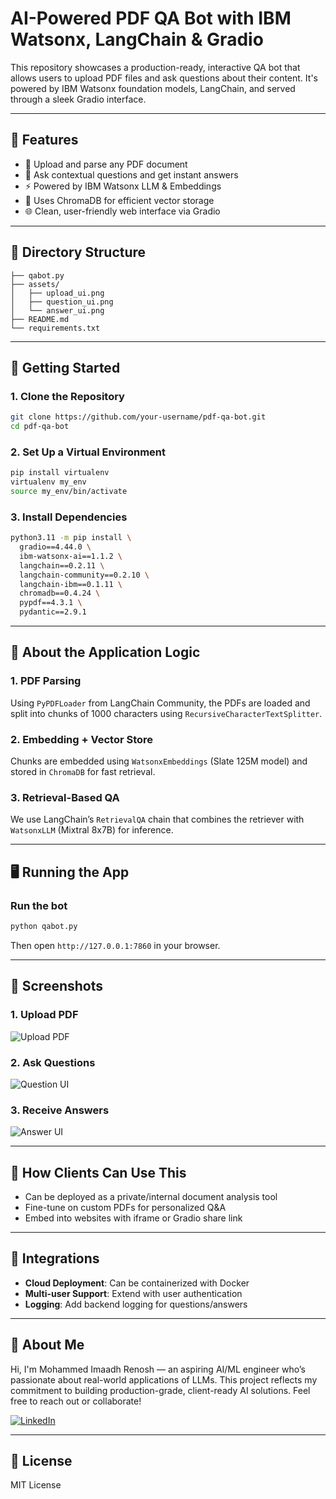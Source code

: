 # AI-Powered PDF QA Bot with IBM Watsonx, LangChain & Gradio

This repository showcases a production-ready, interactive QA bot that allows users to upload PDF files and ask questions about their content. It's powered by IBM Watsonx foundation models, LangChain, and served through a sleek Gradio interface.

---

## 🔧 Features

- 📄 Upload and parse any PDF document
- 🤖 Ask contextual questions and get instant answers
- ⚡ Powered by IBM Watsonx LLM & Embeddings
- 🧠 Uses ChromaDB for efficient vector storage
- 🌐 Clean, user-friendly web interface via Gradio

---

## 📁 Directory Structure
```
├── qabot.py
├── assets/
│   ├── upload_ui.png
│   ├── question_ui.png
│   └── answer_ui.png
├── README.md
└── requirements.txt
```

---

## 🚀 Getting Started

### 1. Clone the Repository
```bash
git clone https://github.com/your-username/pdf-qa-bot.git
cd pdf-qa-bot
```

### 2. Set Up a Virtual Environment
```bash
pip install virtualenv
virtualenv my_env
source my_env/bin/activate
```

### 3. Install Dependencies
```bash
python3.11 -m pip install \
  gradio==4.44.0 \
  ibm-watsonx-ai==1.1.2 \
  langchain==0.2.11 \
  langchain-community==0.2.10 \
  langchain-ibm==0.1.11 \
  chromadb==0.4.24 \
  pypdf==4.3.1 \
  pydantic==2.9.1
```

---

## 🧠 About the Application Logic

### 1. PDF Parsing
Using `PyPDFLoader` from LangChain Community, the PDFs are loaded and split into chunks of 1000 characters using `RecursiveCharacterTextSplitter`.

### 2. Embedding + Vector Store
Chunks are embedded using `WatsonxEmbeddings` (Slate 125M model) and stored in `ChromaDB` for fast retrieval.

### 3. Retrieval-Based QA
We use LangChain’s `RetrievalQA` chain that combines the retriever with `WatsonxLLM` (Mixtral 8x7B) for inference.

---

## 🖥️ Running the App

### Run the bot
```bash
python qabot.py
```
Then open `http://127.0.0.1:7860` in your browser.

---

## 📸 Screenshots

### 1. Upload PDF
![Upload PDF](assets/upload_ui.png)

### 2. Ask Questions
![Question UI](assets/question_ui.png)

### 3. Receive Answers
![Answer UI](assets/answer_ui.png)

---

## 🤝 How Clients Can Use This
- Can be deployed as a private/internal document analysis tool
- Fine-tune on custom PDFs for personalized Q&A
- Embed into websites with iframe or Gradio share link

---

## 🧩 Integrations
- **Cloud Deployment**: Can be containerized with Docker
- **Multi-user Support**: Extend with user authentication
- **Logging**: Add backend logging for questions/answers

---

## 🧠 About Me
Hi, I'm Mohammed Imaadh Renosh — an aspiring AI/ML engineer who’s passionate about real-world applications of LLMs. This project reflects my commitment to building production-grade, client-ready AI solutions. Feel free to reach out or collaborate!

[![LinkedIn](https://img.shields.io/badge/LinkedIn-Connect-blue)](https://www.linkedin.com/in/imaadhrenosh)

---

## 📄 License
MIT License
